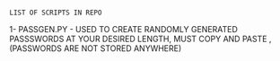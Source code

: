                                                                         LIST OF SCRIPTS IN REPO

1-  PASSGEN.PY - USED TO CREATE RANDOMLY GENERATED PASSSWORDS AT YOUR DESIRED LENGTH, MUST COPY AND PASTE , (PASSWORDS ARE NOT STORED ANYWHERE)
